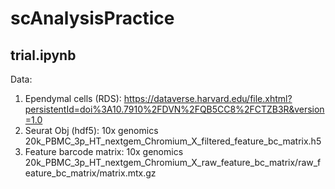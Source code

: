 # scAnalysisPractice
## trial.ipynb  
Data:  
1. Ependymal cells (RDS): https://dataverse.harvard.edu/file.xhtml?persistentId=doi%3A10.7910%2FDVN%2FQB5CC8%2FCTZB3R&version=1.0  
2. Seurat Obj (hdf5): 10x genomics 20k_PBMC_3p_HT_nextgem_Chromium_X_filtered_feature_bc_matrix.h5  
3. Feature barcode matrix: 10x genomics 20k_PBMC_3p_HT_nextgem_Chromium_X_raw_feature_bc_matrix/raw_feature_bc_matrix/matrix.mtx.gz  
